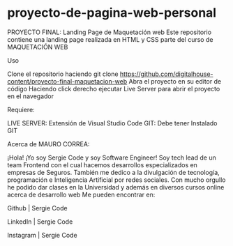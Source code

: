 # proyecto-de-pagina-web-personal

PROYECTO FINAL: Landing Page de Maquetación web
Este repositorio contiene una landing page realizada en HTML y CSS parte del curso de MAQUETACIÓN WEB 

Uso

Clone el repositorio haciendo git clone https://github.com/digitalhouse-content/proyecto-final-maquetacion-web
Abra el proyecto en su editor de código
Haciendo click derecho ejecutar Live Server para abrir el proyecto en el navegador

Requiere:

LIVE SERVER: Extensión de Visual Studio Code
GIT: Debe tener Instalado GIT

Acerca de MAURO CORREA:

¡Hola! ¡Yo soy Sergie Code y soy Software Engineer! Soy tech lead de un team Frontend con el cual hacemos desarrollos especializados en empresas de Seguros. También me dedico a la divulgación de tecnología, programación e Inteligencia Artificial por redes sociales. Con mucho orgullo he podido dar clases en la Universidad y además en diversos cursos online acerca de desarrollo web
Me pueden encontrar en:

Github | Sergie Code

LinkedIn | Sergie Code

Instagram | Sergie Code
